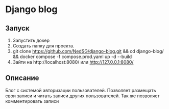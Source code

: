 # Django blog

## Запуск
1. Запустить докер
2. Создать папку для проекта.
3. git clone https://github.com/NedSG/django-blog.git && cd django-blog/ && docker compose -f compose.prod.yaml up -d --build
4. Зайти на http://localhost:8080/ или http://127.0.0.1:8080/

## Описание

Блог с системой авторизации пользователей. Позволяет размещать свои записи и читать записи других пользователей.
Так же позволяет комментировать записи